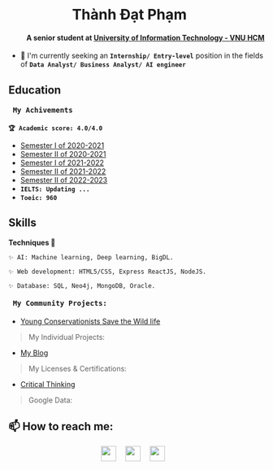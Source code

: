 </br><h1 align="center">
  </br>**Thành Đạt Phạm**&ensp;&ensp;
</br><h4 align="right">
   A senior student at [University of Information Technology - VNU HCM](https://www.uit.edu.vn/)
 </h4></h1>

 
- 🌱 I'm currently seeking an **`Internship/ Entry-level`** position in the fields of **`Data Analyst/ Business Analyst/ AI engineer`**
## Education


#### <pre> My Achivements </pre>
**`🏆 Academic score: 4.0/4.0`**
- [Semester I of 2020-2021](https://bit.ly/HK1-2020-2021)
- [Semester II of 2020-2021](https://bit.ly/HK2-2020-2021)
- [Semester I of 2021-2022](https://bit.ly/HK1-2021-2022)
- [Semester II of 2021-2022](https://bit.ly/HK2-2021-2022)
- [Semester II of 2022-2023](https://drive.google.com/file/d/1tpiHWPJ-MiUvf1Os_FBNKqEwaptrd-g5/view?fbclid=IwAR2qbSeqeUjdnBq7c5h5uRsPYT5lBwrVjqwtL9im26u1nPe_C7Axjwj_gwo)
- **`IELTS: Updating ...`**
- **`Toeic: 960`**
## Skills

**Techniques 🤖**

	✨ AI: Machine learning, Deep learning, BigDL. 
 
    ✨ Web development: HTML5/CSS, Express ReactJS, NodeJS.

	✨ Database: SQL, Neo4j, MongoDB, Oracle.

#### <pre> My Community Projects:</pre>
- [Young Conservationists Save the Wild life](https://drive.google.com/drive/folders/1j9RhhD5xOkBZRKZrsuPX52qF8obLTZMZ?usp=share_link)
> My Individual Projects:
- [My Blog](https://ptdatuit.blogspot.com/)
> My Licenses & Certifications:
- [Critical Thinking](https://drive.google.com/file/d/1LXJRg_WdLU7JULLVasgagtEenuwfMzBT/view?usp=share_link)
> Google Data:
## 📫 How to reach me:
<p align='center'>
<code><a href="https://www.linkedin.com/in/tdp-uit"><img height="30" src="https://github.com/kudat-uit/kudat-uit/blob/main/linkined.png"></a>&nbsp;&nbsp;</code>
<code><a href="https://www.facebook.com/thanhdatpham.uit/"><img height="30" src="https://github.com/kudat-uit/kudat-uit/blob/main/124010.png"></a>&nbsp;&nbsp;</code>
<code><a href="https://www.instagram.com/kuiem.3004/""><img height="30" src="https://github.com/kudat-uit/kudat-uit/blob/main/Instagram.png"></a>&nbsp;&nbsp;</code>
</p>


<!--
**kudat-uit/kudat-uit** is a ✨ _special_ ✨ repository because its `README.md` (this file) appears on your GitHub profile.

Here are some ideas to get you started:

- 🔭 I’m currently working on ...
- 🌱 I’m currently learning ...
- 👯 I’m looking to collaborate on ...
- 🤔 I’m looking for help with ...
- 💬 Ask me about ...
- 📫 How to reach me: ...
- 😄 Pronouns: ...
- ⚡ Fun fact: ...
-->

